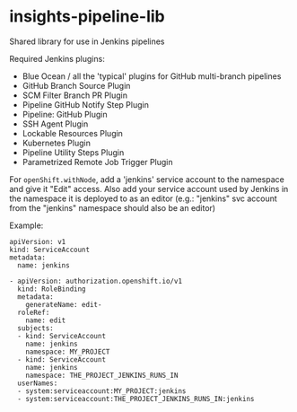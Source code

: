 # insights-pipeline-lib
Shared library for use in Jenkins pipelines

Required Jenkins plugins:
 * Blue Ocean / all the 'typical' plugins for GitHub multi-branch pipelines
 * GitHub Branch Source Plugin
 * SCM Filter Branch PR Plugin
 * Pipeline GitHub Notify Step Plugin
 * Pipeline: GitHub Plugin
 * SSH Agent Plugin
 * Lockable Resources Plugin
 * Kubernetes Plugin
 * Pipeline Utility Steps Plugin
 * Parametrized Remote Job Trigger Plugin

For `openShift.withNode`, add a 'jenkins' service account to the namespace and give it "Edit" access. Also add your service
account used by Jenkins in the namespace it is deployed to as an editor (e.g.: "jenkins" svc account from the "jenkins" namespace should also be an editor)

Example:
```
apiVersion: v1
kind: ServiceAccount
metadata:
  name: jenkins

- apiVersion: authorization.openshift.io/v1
  kind: RoleBinding
  metadata:
    generateName: edit-
  roleRef:
    name: edit
  subjects:
  - kind: ServiceAccount
    name: jenkins
    namespace: MY_PROJECT
  - kind: ServiceAccount
    name: jenkins
    namespace: THE_PROJECT_JENKINS_RUNS_IN
  userNames:
  - system:serviceaccount:MY_PROJECT:jenkins
  - system:serviceaccount:THE_PROJECT_JENKINS_RUNS_IN:jenkins
```

